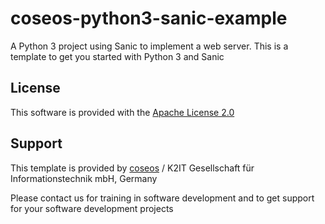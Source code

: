 # coseos-python3-sanic-example

A Python 3 project using Sanic to implement a web server. This is a template to get you started with Python 3 and Sanic

## License

This software is provided with the [Apache License 2.0](https://www.apache.org/licenses/LICENSE-2.0.html)

## Support 

This template is provided by [coseos](https://coseos.com/) / K2IT Gesellschaft für Informationstechnik mbH, Germany

Please contact us for training in software development and to get support for your software development projects
